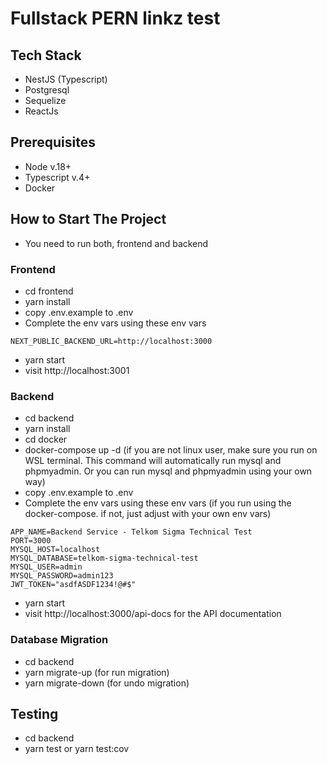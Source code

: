 # Fullstack PERN linkz test

## Tech Stack
- NestJS (Typescript)
- Postgresql
- Sequelize
- ReactJs

## Prerequisites
- Node v.18+
- Typescript v.4+
- Docker

## How to Start The Project
- You need to run both, frontend and backend

### Frontend
- cd frontend
- yarn install
- copy .env.example to .env
- Complete the env vars using these env vars
```
NEXT_PUBLIC_BACKEND_URL=http://localhost:3000
```
- yarn start
- visit http://localhost:3001

### Backend
- cd backend
- yarn install
- cd docker
- docker-compose up -d (if you are not linux user, make sure you run on WSL terminal. This command will automatically run mysql and phpmyadmin. Or you can run mysql and phpmyadmin using your own way)
- copy .env.example to .env
- Complete the env vars using these env vars (if you run using the docker-compose. if not, just adjust with your own env vars)
```
APP_NAME=Backend Service - Telkom Sigma Technical Test
PORT=3000
MYSQL_HOST=localhost
MYSQL_DATABASE=telkom-sigma-technical-test
MYSQL_USER=admin
MYSQL_PASSWORD=admin123
JWT_TOKEN="asdfASDF1234!@#$"
```
- yarn start
- visit http://localhost:3000/api-docs for the API documentation

### Database Migration
- cd backend
- yarn migrate-up (for run migration)
- yarn migrate-down (for undo migration)

## Testing
- cd backend
- yarn test or yarn test:cov
